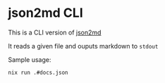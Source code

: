 # json2md CLI

This is a CLI version of [json2md](https://github.com/IonicaBizau/json2md)

It reads a given file and ouputs markdown to `stdout`

Sample usage:

```sh
nix run .#docs.json
```
